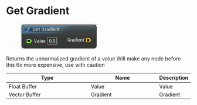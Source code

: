 # Get Gradient

<div align="left" data-full-width="false">

<figure><img src="Get_Gradient.png" alt=""><figcaption></figcaption></figure>

</div>

Returns the unnormalized gradient of a value
Will make any node before this 6x more expensive, use with caution

<table>
<thead><tr><th width="250">Type</th><th width="200">Name</th><th>Description</th></tr></thead>
<tbody>
<tr><td>Float Buffer</td><td>Value</td><td>Value</td></tr>
<tr><td>Vector Buffer</td><td>Gradient</td><td>Gradient</td></tr>
</tbody>
</table>